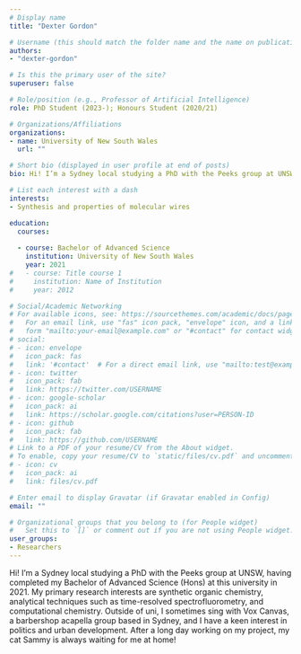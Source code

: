 ```yaml
---
# Display name
title: "Dexter Gordon"

# Username (this should match the folder name and the name on publications)
authors:
- "dexter-gordon"

# Is this the primary user of the site?
superuser: false

# Role/position (e.g., Professor of Artificial Intelligence)
role: PhD Student (2023-); Honours Student (2020/21)

# Organizations/Affiliations
organizations:
- name: University of New South Wales
  url: ""

# Short bio (displayed in user profile at end of posts)
bio: Hi! I’m a Sydney local studying a PhD with the Peeks group at UNSW, having completed my Bachelor of Advanced Science (Hons) at this university in 2021. My primary research interests are synthetic organic chemistry, analytical techniques such as time-resolved spectrofluorometry, and computational chemistry. Outside of uni, I sometimes sing with Vox Canvas, a barbershop acapella group based in Sydney, and I have a keen interest in politics and urban development. After a long day working on my project, my cat Sammy is always waiting for me at home! 

# List each interest with a dash
interests:
- Synthesis and properties of molecular wires

education:
  courses:
  
  - course: Bachelor of Advanced Science 
    institution: University of New South Wales
    year: 2021
#   - course: Title course 1
#     institution: Name of Institution
#     year: 2012

# Social/Academic Networking
# For available icons, see: https://sourcethemes.com/academic/docs/page-builder/#icons
#   For an email link, use "fas" icon pack, "envelope" icon, and a link in the
#   form "mailto:your-email@example.com" or "#contact" for contact widget.
# social:
# - icon: envelope
#   icon_pack: fas
#   link: '#contact'  # For a direct email link, use "mailto:test@example.org".
# - icon: twitter
#   icon_pack: fab
#   link: https://twitter.com/USERNAME
# - icon: google-scholar
#   icon_pack: ai
#   link: https://scholar.google.com/citations?user=PERSON-ID
# - icon: github
#   icon_pack: fab
#   link: https://github.com/USERNAME
# Link to a PDF of your resume/CV from the About widget.
# To enable, copy your resume/CV to `static/files/cv.pdf` and uncomment the lines below.
# - icon: cv
#   icon_pack: ai
#   link: files/cv.pdf

# Enter email to display Gravatar (if Gravatar enabled in Config)
email: ""

# Organizational groups that you belong to (for People widget)
#   Set this to `[]` or comment out if you are not using People widget.
user_groups:
- Researchers
---
```

Hi! I’m a Sydney local studying a PhD with the Peeks group at UNSW, having completed my Bachelor of Advanced Science (Hons) at this university in 2021. My primary research interests are synthetic organic chemistry, analytical techniques such as time-resolved spectrofluorometry, and computational chemistry. Outside of uni, I sometimes sing with Vox Canvas, a barbershop acapella group based in Sydney, and I have a keen interest in politics and urban development. After a long day working on my project, my cat Sammy is always waiting for me at home! 
